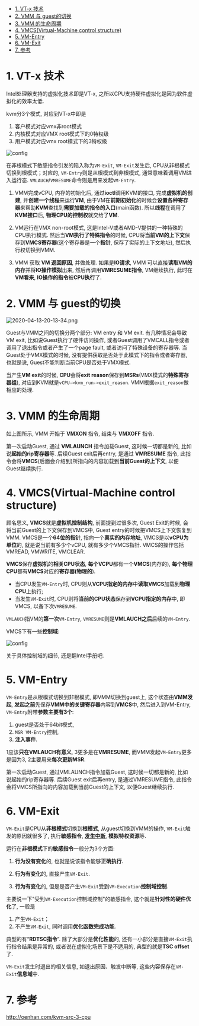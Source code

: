 
<!-- @import "[TOC]" {cmd="toc" depthFrom=1 depthTo=6 orderedList=false} -->

<!-- code_chunk_output -->

- [1. VT-x 技术](#1-vt-x-技术)
- [2. VMM 与 guest的切换](#2-vmm-与-guest的切换)
- [3. VMM 的生命周期](#3-vmm-的生命周期)
- [4. VMCS(Virtual-Machine control structure)](#4-vmcsvirtual-machine-control-structure)
- [5. VM-Entry](#5-vm-entry)
- [6. VM-Exit](#6-vm-exit)
- [7. 参考](#7-参考)

<!-- /code_chunk_output -->

# 1. VT-x 技术

Intel处理器支持的虚拟化技术即是VT-x, 之所以CPU支持硬件虚拟化是因为软件虚拟化的效率太低. 

kvm分3个模式, 对应到VT-x中即是

1. 客户模式对应vmx非root模式
2. 内核模式对应VMX root模式下的0特权级
3. 用户模式对应vmx root模式下的3特权级

![config](images/1.png)

在非根模式下敏感指令引发的陷入称为`VM-Exit`, `VM-Exit`发生后, CPU从非根模式切换到根模式；对应的, `VM-Entry`则是从根模式到非根模式, 通常意味着调用VM进入运行态. `VMLAUCH`/`VMRESUME`命令则是用来发起`VM-Entry`. 

1. VMM完成vCPU, 内存的初始化后, 通过**ioctl**调用KVM的接口, 完成**虚拟机的创建**, 并**创建一个线程**来运行**VM**, 由于VM在**前期初始化**的时候会**设置各种寄存器**来帮助**KVM**查找到**需要加载的指令的入口**(main函数). 所以**线程**在调用了**KVM接口**后, **物理CPU的控制权**就交给了**VM**. 

2. VM运行在VMX non-root模式, 这是Intel-V或者AMD-V提供的一种特殊的CPU执行模式. 然后当**VM执行了特殊指令**的时候, CPU将**当前VM的上下文**保存到**VMCS寄存器**(这个寄存器是一个**指针**, 保存了实际的上下文地址), 然后执行权切换到VMM. 

3. VMM 获取 **VM 返回原因**, 并做处理. 如果是**IO请求**, VMM 可以直接**读取VM的内存**并将**IO操作模拟**出来, 然后再调用**VMRESUME指令**, VM继续执行, 此时在**VM看来**, **IO操作的指令**被**CPU执行**了. 

# 2. VMM 与 guest的切换

![2020-04-13-20-13-34.png](./images/2020-04-13-20-13-34.png)

Guest与VMM之间的切换分两个部分: VM entry 和 VM exit. 有几种情况会导致VM exit, 比如说Guest执行了硬件访问操作, 或者Guest调用了VMCALL指令或者调用了退出指令或者产生了一个page fault, 或者访问了特殊设备的寄存器等. 当Guest处于VMX模式的时候, 没有提供获取是否处于此模式下的指令或者寄存器, 也就是说, Guest不能判断当前CPU是否处于VMX模式. 

当产生**VM exit**的时候, **CPU**会将**exit reason**保存到**MSRs**(VMX模式的**特殊寄存器组**), 对应到KVM就是`vCPU->kvm_run->exit_reason`. VMM根据`exit_reason`做相应的处理. 

# 3. VMM 的生命周期

如上图所示, VMM 开始于 **VMXON** 指令, 结束与 **VMXOFF** 指令. 

第一次启动Guest, 通过 **VMLAUNCH** 指令加载Guest, 这时候一切都是新的, 比如说**起始的rip寄存器**等. 后续Guest exit后再entry, 是通过 **VMRESUME** 指令, 此指令会将**VMCS**(后面会介绍到)所指向的内容加载到**当前Guest的上下文**, 以便Guest继续执行. 

# 4. VMCS(Virtual-Machine control structure)

顾名思义, **VMCS**就是**虚拟机控制结构**, 前面提到过很多次, Guest Exit的时候, 会将当前Guest的上下文保存到VMCS中, Guest entry的时候把VMCS上下文恢复到VMM. VMCS是一个**64位的指针**, 指向一个**真实的内存地址**, VMCS是以**vCPU为单位**的, 就是说当前有多少个vCPU, 就有多少个VMCS指针. VMCS的操作包括VMREAD, VMWRITE, VMCLEAR. 

**VMCS**保存**虚拟机**的**相关CPU状态**, **每个VCPU**都有一个**VMCS**(内存的), **每个物理CPU**都有**VMCS**对应的**寄存器(物理的**).

- 当CPU发生`VM-Entry`时, CPU则从**VCPU指定的内存**中**读取VMCS**加载到**物理CPU**上执行;
- 当发生`VM-Exit`时, CPU则将**当前的CPU状态**保存到**VCPU指定的内存**中, 即VMCS, 以备下次`VMRESUME`. 

`VMLAUCH`指VM的**第一次**`VM-Entry`, `VMRESUME`则是**VMLAUCH之后**后续的`VM-Entry`. 

VMCS下有一些**控制域**: 

![config](images/2.png)

关于具体控制域的细节, 还是翻Intel手册吧. 

# 5. VM-Entry

`VM-Entry`是从根模式切换到非根模式, 即VMM切换到guest上, 这个状态由**VMM发起**, **发起之前**先保存**VMM中的关键寄存器**内容到**VMCS**中, 然后进入到VM-Entry, `VM-Entry`附带**参数主要有3个**: 

1. guest是否处于64bit模式, 
2. `MSR VM-Entry`控制, 
3. **注入事件**. 

1应该**只在VMLAUCH有意义**, 3更多是在**VMRESUME**, 而VMM发起`VM-Entry`更多是因为3, 2主要用来**每次更新MSR**. 

第一次启动Guest, 通过VMLAUNCH指令加载Guest, 这时候一切都是新的, 比如说起始的rip寄存器等.  后续Guest exit后再entry, 是通过VMRESUME指令, 此指令会将VMCS所指向的内容加载到当前Guest的上下文,  以便Guest继续执行. 

# 6. VM-Exit

`VM-Exit`是CPU从**非根模式**切换到**根模式**, 从guest切换到VMM的操作, `VM-Exit`触发的原因就很多了, 执行**敏感指令**, [**发生中断**](http://www.oenhan.com/rwsem-realtime-task-hung), **模拟特权资源**等. 

运行在**非根模式**下的**敏感指令**一般分为3个方面: 

1. **行为没有变化**的, 也就是说该指令能够**正确执行**. 

2. **行为有变化**的, 直接产生`VM-Exit`. 

3. **行为有变化**的, 但是是否产生`VM-Exit`受到`VM-Execution`**控制域控制**. 

主要说一下"受到`VM-Execution`控制域控制"的敏感指令, 这个就是**针对性的硬件优化**了, 一般是

1. 产生`VM-Exit`；
2. 不产生`VM-Exit`, 同时调用**优化函数完成功能**. 

典型的有“**RDTSC指令**”. 除了大部分是**优化性能**的, 还有一小部分是直接`VM-Exit`执行指令结果是异常的, 或者说在虚拟化场景下是不适用的, 典型的就是**TSC offset**了. 

`VM-Exit`发生时退出的相关信息, 如退出原因、触发中断等, 这些内容保存在`VM-Exit`**信息域**中. 

# 7. 参考

http://oenhan.com/kvm-src-3-cpu
